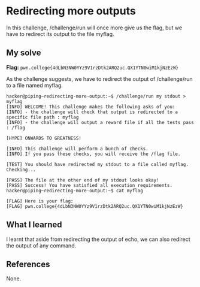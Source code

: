 # Redirecting more outputs

In this challenge, /challenge/run will once more give us the flag, but we have to redirect its output to the file myflag.

## My solve
**Flag:** `pwn.college{4dLbN3NW0YYz9V1rzDtk2ARQ2uc.QX1YTN0wiM1kjNzEzW}`

As the challenge suggests, we have to redirect the output of /challenge/run to a file named myflag.

```
hacker@piping~redirecting-more-output:~$ /challenge/run my stdout > myflag
[INFO] WELCOME! This challenge makes the following asks of you:
[INFO] - the challenge will check that output is redirected to a specific file path : myflag
[INFO] - the challenge will output a reward file if all the tests pass : /flag

[HYPE] ONWARDS TO GREATNESS!

[INFO] This challenge will perform a bunch of checks.
[INFO] If you pass these checks, you will receive the /flag file.

[TEST] You should have redirected my stdout to a file called myflag. Checking...

[PASS] The file at the other end of my stdout looks okay!
[PASS] Success! You have satisfied all execution requirements.
hacker@piping~redirecting-more-output:~$ cat myflag

[FLAG] Here is your flag:
[FLAG] pwn.college{4dLbN3NW0YYz9V1rzDtk2ARQ2uc.QX1YTN0wiM1kjNzEzW}
```

## What I learned

I learnt that aside from redirecting the output of echo, we can also redirect the output of any command.

## References 
None.
